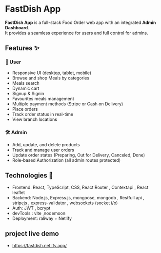 # FastDish App

**FastDish App** is a full-stack Food Order web app with an integrated **Admin Dashboard**.  
It provides a seamless  experience for users and full control for admins.
## Features ✨
### 👤 User
- Responsive UI (desktop, tablet, mobile)
- Browse and shop Meals by categories
- Meals search
- Dynamic cart
- Signup & Signin
- Favourites meals management
- Multiple payment methods (Stripe or Cash on Delivery)
- Place orders 
- Track order status in real-time
- View branch locations 
### 🛠️ Admin
- Add, update, and delete products
- Track and manage user orders
- Update order states (Preparing, Out for Delivery, Canceled, Done)
- Role-based Authorization (all admin routes protected)
## Technologies 🔧
 - Frontend: React, TypeScript, CSS, React Router , Contextapi , React leaflet
 - Backend: Node.js, Express.js, mongoose, mongodb , Restfull api , stripejs , 
  express-validator , websockets (socket i/o)
 - Auth: JWT , bcrypt 
 - devTools : vite ,nodemoon
 - Deployment: raliway + Netlify
 ## project live demo
 - https://fastdish.netlify.app/
